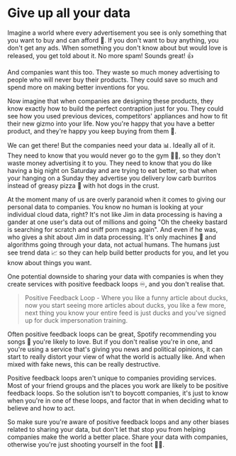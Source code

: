 # Give up all your data

Imagine a world where every advertisement you see is only something that you want to buy and can afford 🤑. If you don't want to buy anything, you don't get any ads. When something you don't know about but would love is released, you get told about it. No more spam! Sounds great! 👍

And companies want this too. They waste so much money advertising to people who will never buy their products. They could save so much and spend more on making better inventions for you. 

Now imagine that when companies are designing these products, they know exactly how to build the perfect contraption just for you. They could see how you used previous devices, competitors' appliances and how to fit their new gizmo into your life. Now you're happy that you have a better product, and they're happy you keep buying from them 🥳.

We can get there! But the companies need your data 📊. Ideally all of it. They need to know that you would never go to the gym 🏋️‍♀️, so they don't waste money advertising it to you. They need to know that you do like having a big night on Saturday and are trying to eat better, so that when your hanging on a Sunday they advertise you delivery low carb burritos instead of greasy pizza 🍕 with hot dogs in the crust.

At the moment many of us are overly paranoid when it comes to giving our personal data to companies. You know no human is looking at your individual cloud data, right? It's not like Jim in data processing is having a gander at one user's data out of millions and going "Oh the cheeky bastard is searching for scratch and sniff porn mags again". And even if he was, who gives a shit about Jim in data processing. It's only machines 🤖 and algorithms going through your data, not actual humans. The humans just see trend data 📈 so they can help build better products for you, and let you know about things you want.

One potential downside to sharing your data with companies is when they create services with positive feedback loops ♾, and you don't realise that.

> Positive Feedback Loop - Where you like a funny article about ducks, now you start seeing more articles about ducks, you like a few more, next thing you know your entire feed is just ducks and you've signed up for duck impersonation training. 

Often positive feedback loops can be great, Spotify recommending you songs 🎵 you're likely to love. But if you don't realise you're in one, and you're using a service that's giving you news and political opinions, it can start to really distort your view of what the world is actually like. And when mixed with fake news, this can be really destructive.

Positive feedback loops aren't unique to companies providing services. Most of your friend groups and the places you work are likely to be positive feedback loops. So the solution isn't to boycott companies, it's just to know when you're in one of these loops, and factor that in when deciding what to believe and how to act.

So make sure you're aware of positive feedback loops and any other biases related to sharing your data, but don't let that stop you from helping companies make the world a better place. Share your data with companies, otherwise you're just shooting yourself in the foot 🔫🦶.
